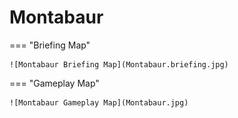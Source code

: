 # Montabaur

=== "Briefing Map"

    ![Montabaur Briefing Map](Montabaur.briefing.jpg)

=== "Gameplay Map"

    ![Montabaur Gameplay Map](Montabaur.jpg)
